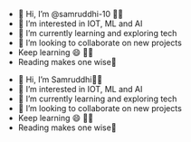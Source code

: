- 👋 Hi, I’m @samruddhi-10 👩‍💻
- 👀 I’m interested in IOT, ML and AI
- 🌱 I’m currently learning and exploring tech
- 💞️ I’m looking to collaborate on new projects
- Keep learning :smile: 👩‍💻
- Reading makes one wise:book:

<!---
samruddhi-10/samruddhi-10 is a ✨ special ✨ repository because its `README.md` (this file) appears on your GitHub profile.
You can click the Preview link to take a look at your changes.
--->
- 👋 Hi, I’m Samruddhi👩‍💻
- 👀 I’m interested in IOT, ML and AI
- 🌱 I’m currently learning and exploring tech
- 💞️ I’m looking to collaborate on new projects
- Keep learning :smile: 👩‍💻
- Reading makes one wise:book:

<!---
samruddhi-10/samruddhi-10 is a ✨ special ✨ repository because its `README.md` (this file) appears on your GitHub profile.
You can click the Preview link to take a look at your changes.
--->
